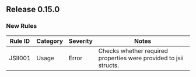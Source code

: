 ## Release 0.15.0

### New Rules
Rule ID | Category | Severity | Notes
--------|----------|----------|------------------------------------------------------------------
JSII001 | Usage    | Error    | Checks whether required properties were provided to jsii structs.